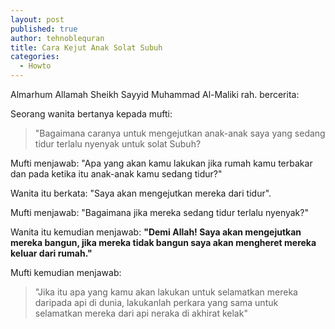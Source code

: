 ```yaml
---
layout: post
published: true
author: tehnoblequran
title: Cara Kejut Anak Solat Subuh
categories:
  - Howto
---
```

Almarhum Allamah Sheikh Sayyid Muhammad Al-Maliki rah. bercerita:

Seorang wanita bertanya kepada mufti: 

> "Bagaimana caranya untuk mengejutkan anak-anak saya yang sedang tidur terlalu nyenyak untuk solat Subuh?

Mufti menjawab: "Apa yang akan kamu lakukan jika rumah kamu terbakar dan pada ketika itu anak-anak kamu sedang tidur?" 

Wanita itu berkata: "Saya akan mengejutkan mereka dari tidur".

Mufti menjawab: "Bagaimana jika mereka sedang tidur terlalu nyenyak?"

Wanita itu kemudian menjawab: **"Demi Allah! Saya akan mengejutkan mereka bangun, jika mereka tidak bangun saya akan mengheret mereka keluar dari rumah."**

Mufti kemudian menjawab:

> "Jika itu apa yang kamu akan lakukan untuk selamatkan mereka daripada api di dunia, lakukanlah perkara yang sama untuk selamatkan mereka dari api neraka di akhirat kelak"